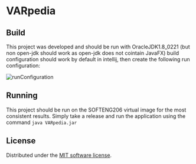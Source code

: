 VARpedia
=====================

Build
---------------------
This project was developed and should be run with OracleJDK1.8_0221 (but non open-jdk should work as open-jdk does not cointain JavaFX) build configuration should work by default in intellij, then create the following run configuration:

![runConfiguration](https://i.imgur.com/zVlpgu6.png)

Running
---------------------
This project should be run on the SOFTENG206 virtual image for the most consistent results. Simply take a release and run the application using the command `java VARpedia.jar`

License
---------------------
Distributed under the [MIT software license](http://www.opensource.org/licenses/mit-license.php).